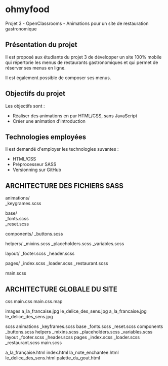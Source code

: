 # ohmyfood
Projet 3 - OpenClassrooms - Animations pour un site de restauration gastronomique

## Présentation du projet

Il est proposé aux étudiants du projet 3 de développer un site 100% mobile qui répertorie les menus de restaurants gastronomiques et qui permet de réserver ses menus en ligne.

Il est également possible de composer ses menus.

## Objectifs du projet

Les objectifs sont :

- Réaliser des animations en pur HTML/CSS, sans JavaScript
- Créer une animation d'introduction

## Technologies employées

Il est demandé d'employer les technologies suvantes :

- HTML/CSS
- Préprocesseur SASS
- Versionning sur GitHub

## ARCHITECTURE DES FICHIERS SASS

animations/  
    _keygrames.scss  
  
base/  
    _fonts.scss  
    _reset.scss

components/
    _buttons.scss

helpers/
    _mixins.scss
    _placeholders.scss
    _variables.scss

layout/
    _footer.scss
    _header.scss

pages/
    _index.scss
    _loader.scss
    _restaurant.scss

main.scss

## ARCHITECTURE GLOBALE DU SITE

css
    main.css
    main.css.map

images
    a_la_francaise.jpg
    le_delice_des_sens.jpg
    a_la_francaise.jpg
    le_delice_des_sens.jpg

scss
    animations
        _keyframes.scss
    base
        _fonts.scss
        _reset.scss
    components
        _buttons.scss
    helpers
        _mixins.scss
        _placeholders.scss
        _variables.scss
    layout
        _footer.scss
        _header.scss
    pages
        _index.scss
        _loader.scss
        _restaurant.scss
main.scss

a_la_française.html
index.html
la_note_enchantee.html
le_delice_des_sens.html
palette_du_gout.html

